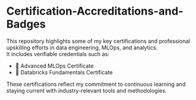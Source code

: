 # Certification-Accreditations-and-Badges

This repository highlights some of my key certifications and professional upskilling efforts in data engineering, MLOps, and analytics.  
It includes verifiable credentials such as:

- 📄 Advanced MLOps Certificate  
- 📄 Databricks Fundamentals Certificate  

These certifications reflect my commitment to continuous learning and staying current with industry-relevant tools and methodologies.
